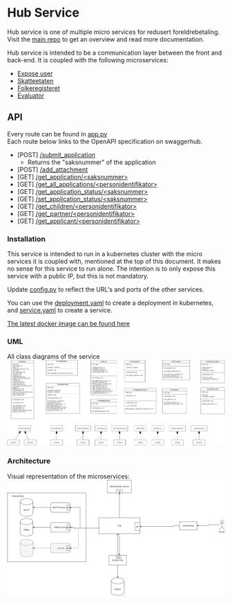 # Hub Service
Hub service is one of multiple micro services for redusert foreldrebetaling. Visit the [main repo](https://github.com/Altinn/summer-camp-2021) to get an overview and read more documentation.

Hub service is intended to be a communication layer between the front and back-end.
It is coupled with the following microservices:
* [Expose user](https://github.com/Digihelgeland-Sommercamp/exposeUser)
* [Skatteetaten](https://github.com/Digihelgeland-Sommercamp/skatteservice)
* [Folkeregisteret](https://github.com/Digihelgeland-Sommercamp/fregService)
* [Evaluator](https://github.com/Digihelgeland-Sommercamp/evaluator)

## API
Every route can be found in [app.py](https://github.com/Digihelgeland-Sommercamp/hubService/blob/main/app.py)   
Each route below links to the OpenAPI specification on swaggerhub.

* [POST] [/submit_application](https://app.swaggerhub.com/apis/Johannes-s-b/Hubservice/0.1)
  * Returns the "saksnummer" of the application
* [POST] [/add_attachment](https://app.swaggerhub.com/apis/Johannes-s-b/Hubservice/0.1)
* [GET] [/get_application/\<saksnummer>](https://app.swaggerhub.com/apis/Johannes-s-b/Hubservice/0.1)
* [GET] [/get_all_applications/\<personidentifikator>](https://app.swaggerhub.com/apis/Johannes-s-b/Hubservice/0.1)
* [GET] [/get_application_status/\<saksnummer>](https://app.swaggerhub.com/apis/Johannes-s-b/Hubservice/0.1)
* [GET] [/set_application_status/\<saksnummer>](https://app.swaggerhub.com/apis/Johannes-s-b/Hubservice/0.1)
* [GET] [/get_children/\<personidentifikator>](https://app.swaggerhub.com/apis/Johannes-s-b/Hubservice/0.1)
* [GET] [/get_partner/\<personidentifikator>](https://app.swaggerhub.com/apis/Johannes-s-b/Hubservice/0.1)
* [GET] [/get_applicant/\<personidentifikator>](https://app.swaggerhub.com/apis/Johannes-s-b/Hubservice/0.1)

### Installation
This service is intended to run in a kubernetes cluster with the micro services it is coupled with, mentioned at the top of this document. It makes no sense for this service to run alone.
The intention is to only expose this service with a public IP, but this is not mandatory.

Update [config.py](https://github.com/Digihelgeland-Sommercamp/hubService/blob/main/classFolder/config.py) to reflect the URL's and ports of the other services.

You can use the [deployment.yaml](https://github.com/Digihelgeland-Sommercamp/hubService/blob/main/deployment.yaml) to create a deployment in kubernetes, and [service.yaml](https://github.com/Digihelgeland-Sommercamp/hubService/blob/main/service.yaml) to create a service.

[The latest docker image can be found here](https://hub.docker.com/repository/docker/johannesdigdir/hub_service)

### UML
All class diagrams of the service
![Picture showing all class diagrams of hubservice](https://github.com/Altinn/summer-camp-2021/blob/main/Documentation/UML/Hubservice/HUB_klassediagram.png "Picture showing all class diagrams of hubservice")

### Architecture
Visual representation of the microservices:
![Picture of the architecture and coupling of the services](https://github.com/Altinn/summer-camp-2021/blob/main/Documentation/Architecture/Microservice%20overview.png "Picture of the architecture and coupling of the services")

